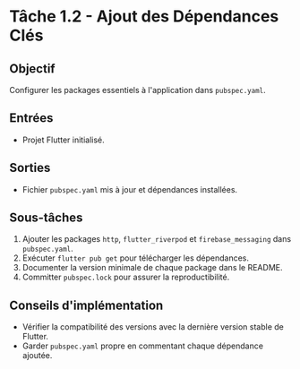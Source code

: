 # Tâche 1.2 - Ajout des Dépendances Clés

## Objectif
Configurer les packages essentiels à l'application dans `pubspec.yaml`.

## Entrées
- Projet Flutter initialisé.

## Sorties
- Fichier `pubspec.yaml` mis à jour et dépendances installées.

## Sous-tâches
1. Ajouter les packages `http`, `flutter_riverpod` et `firebase_messaging` dans `pubspec.yaml`.
2. Exécuter `flutter pub get` pour télécharger les dépendances.
3. Documenter la version minimale de chaque package dans le README.
4. Committer `pubspec.lock` pour assurer la reproductibilité.

## Conseils d'implémentation
- Vérifier la compatibilité des versions avec la dernière version stable de Flutter.
- Garder `pubspec.yaml` propre en commentant chaque dépendance ajoutée.
